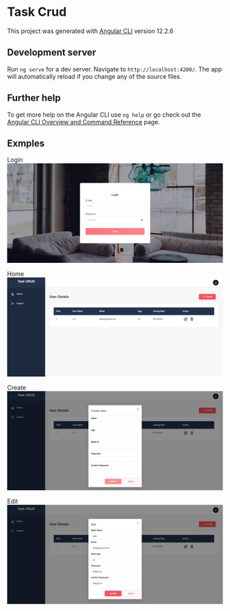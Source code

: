 # Task Crud

This project was generated with [Angular CLI](https://github.com/angular/angular-cli) version 12.2.6

## Development server

Run `ng serve` for a dev server. Navigate to `http://localhost:4200/`. The app will automatically reload if you change any of the source files.

## Further help

To get more help on the Angular CLI use `ng help` or go check out the [Angular CLI Overview and Command Reference](https://angular.io/cli) page.

## Exmples

Login
![Alt text](image.png)

Home 
![Alt text](image-1.png)

Create
![Alt text](image-2.png)

Edit
![Alt text](image-3.png)
